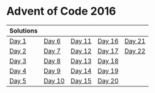 # Advent of Code 2016

| Solutions | | | | |
| :--- | :--- | :--- | :--- | :--- |
| [Day 1](day1) | [Day 6](day6) | [Day 11](day11) | [Day 16](day16) | [Day 21](day21) |
| [Day 2](day2) | [Day 7](day7) | [Day 12](day12) | [Day 17](day17) | [Day 22](day22) |
| [Day 3](day3) | [Day 8](day8) | [Day 13](day13) | [Day 18](day18) | |
| [Day 4](day4) | [Day 9](day9) | [Day 14](day14) | [Day 19](day19) | |
| [Day 5](day5) | [Day 10](day10) | [Day 15](day15) | [Day 20](day20) | |